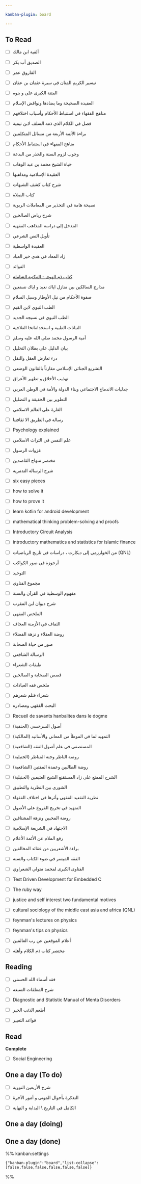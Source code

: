 ```yaml
---

kanban-plugin: board

---
```


## To Read

- [ ] ألفية ابن مالك
- [ ] الصديق أب بكر
- [ ] الفاروق عمر
- [ ] تيسير الكريم المنان في سيرة عثمان بن عفان
- [ ] الفتنة الكبرى علي و بنوه
- [ ] العقيدة الصحيحة وما يضادها ونواقض الإسلام
- [ ] مناهج الفقهاء في استنباط الأحكام وأسباب اختلافهم
- [ ] فصل في الكلام الذي ذمه السلف لابن تيمية
- [ ] براءة الأئمة الأربعة من مسائل المتكلمين
- [ ] مناهج الفقهاء في استنباط الأحكام
- [ ] وجوب لزوم السنة والحذر من البدعة
- [ ] حياة الشيخ محمد بن عبد الوهاب
- [ ] العقيدة الإسلامية ومذاهبها
- [ ] شرح كتاب كشف الشبهات
- [ ] كتاب الصلاة
- [ ] نصيحة هامة في التحذير من المعاملات الربوية
- [ ] شرح رياض الصالحين
- [ ] المدخل إلى دراسة المذاهب الفقهية
- [ ] تأويل النص الشرعي
- [ ] العقيدة الواسطية
- [ ] زاد المعاد في هدي خير العباد
- [ ] الفوائد
- [ ] [كتاب ذم الهوى - المكتبة الشاملة](https://shamela.ws/book/6870)
- [ ] مدارج السالكين بين منازل اياك نعبد و اياك نستعين
- [ ] صفوة الأحكام من نيل الأوطار وسبل السلام
- [ ] الطب النبوي لابن القيم
- [ ] الطب النبوي في نسيجه الجديد
- [ ] النباتات الطبية و استخداماتخا العلاجية
- [ ] أمية الرسول محمد صلى الله عليه وسلم
- [ ] بيان الدليل على بطلان التحليل
- [ ] درء تعارض العقل والنقل
- [ ] التشريع الجنائي الإسلامي مقارناً بالقانون الوضعي
- [ ] تهذيب الأخلاق و تطهير الأعراق
- [ ] جدليات الاندماج الاجتماعي وبناء الدولة والأمة في الوطن العربي
- [ ] التطوير بين الحقيقة و التضليل
- [ ] الغارة على العالم الاسلامي
- [ ] رسالة في الطريق الا ثقافتنا
- [ ] Psychology explained
- [ ] علم النفس في التراث الاسلامي
- [ ] غزوات الرسول
- [ ] مختصر منهاج القاصدين
- [ ] شرح الرسالة التدمرية
- [ ] six easy pieces
- [ ] how to solve it
- [ ] how to prove it
- [ ] learn kotlin for android development
- [ ] mathematical thinking problem-solving and proofs
- [ ] Introductory Circuit Analysis
- [ ] introductory mathematics and statistics for islamic finance
- [ ] من الخوارزمي إلى ديكارت ، دراسات في تاريخ الرياضيات (QNL)
- [ ] أرجوزة في صور الكواكب
- [ ] التوحيد
- [ ] مجموع الفتاوى
- [ ] مفهوم الوسطية في القرآن والسنة
- [ ] شرح ديوان ابن المقرب
- [ ] الملخص الفقهي
- [ ] الثقاف في الأزمنة العجاف
- [ ] روضة العقلاء و نزهة الفضلاء
- [ ] صور من حياة الصحابة
- [ ] الرسالة الشافعي
- [ ] طبقات الشعراء
- [ ] قصص الصحابة و الصالحين
- [ ] ملخص فقه العبادات
- [ ] شعراء قتلم شعرهم
- [ ] البحث الفقهي ومصادره
- [ ] Recueil de savants hanbalites dans le dogme
- [ ] أصول السرخسي (الحنفية)
- [ ] التمهيد لما في الموطأ من المعاني والأسانيد (المالكية)
- [ ] المستصفى في علم أصول الفقه (الشافعية)
- [ ] روضة الناظر وجنة المناظر (الحنبلية)
- [ ] روضة الطالبين وعمدة المفتين (الشافعية)
- [ ] الشرح الممتع على زاد المستقنع الشيخ العثيمين (الحنبلية)
- [ ] الشورى بين النظرية والتطبيق
- [ ] نظرية التقعيد الفقهي وأثرها في اختلاف الفقهاء
- [ ] التمهيد في تخريج الفروع على الأصول
- [ ] روضة المحبين ونزهة المشتاقين
- [ ] الاجتهاد في الشريعة الإسلامية
- [ ] رفع الملام عن الأئمة الأعلام
- [ ] براءة الأشعريين من عقائد المخالفين
- [ ] الفقه الميسر في ضوء الكتاب والسنة
- [ ] الفتاوى الكبرى لمحمد متولي الشعراوي
- [ ] Test Driven Development for Embedded C
- [ ] The ruby way
- [ ] justice and self interest two fundamental motives
- [ ] cultural sociology of the middle east asia and africa (QNL)
- [ ] feynman's lectures on physics
- [ ] feynman's tips on physics
- [ ] أعلام الموقعين عن رب العالمين
- [ ] مختصر كتاب ذم الكلام وأهله


## Reading

- [ ] فقه أسماء الله الحسنى
- [ ] شرح المعلقات السبعة
- [ ] Diagnostic and Statistic Manual of Menta Disorders
- [ ] أطعم الذئب الخير
- [ ] قواعد التغيير


## Read

**Complete**
- [ ] Social Engineering


## One a day (To do)

- [ ] شرح الأربعين النووية
- [ ] التذكرة بأحوال الموتى و أمور الآخرة
- [ ] الكامل في التاريخ \ البداية و النهاية


## One a day (doing)



## One a day (done)





%% kanban:settings
```
{"kanban-plugin":"board","list-collapse":[false,false,false,false,false,false]}
```
%%